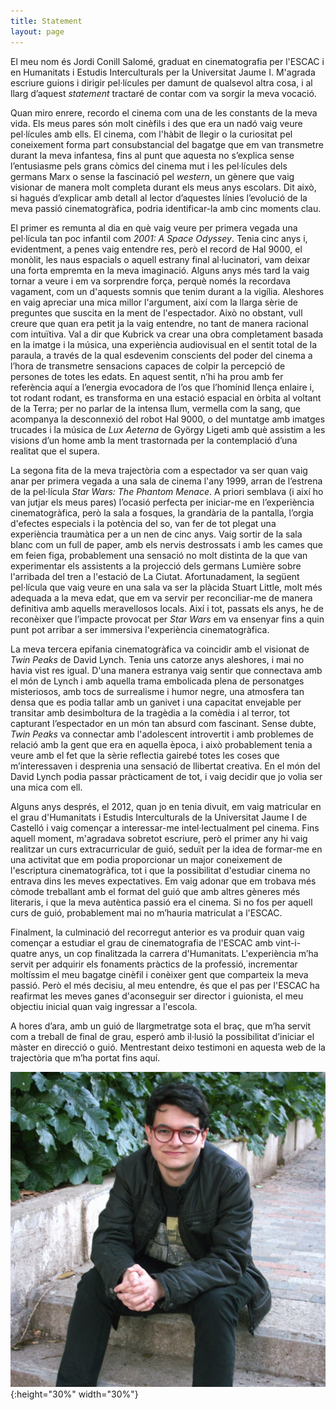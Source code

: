 ```yaml
---
title: Statement
layout: page
---
```


El meu nom és Jordi Conill Salomé, graduat en cinematografia per l'ESCAC i en Humanitats i Estudis Interculturals per la Universitat Jaume I. M'agrada escriure guions i dirigir pel·lícules per damunt de qualsevol altra cosa, i al llarg d’aquest *statement* tractaré de contar com va sorgir la meva vocació.  

Quan miro enrere, recordo el cinema com una de les constants de la meva vida. Els meus pares són molt cinèfils i des que era un nadó vaig veure pel·lícules amb ells. El cinema, com l'hàbit de llegir o la curiositat pel coneixement forma part consubstancial del bagatge que em van transmetre durant la meva infantesa, fins al punt que aquesta no s’explica sense l’entusiasme pels grans còmics del cinema mut i les pel·lícules dels germans Marx o sense la fascinació pel *western*, un gènere que vaig visionar de manera molt completa durant els meus anys escolars. Dit això, si hagués d’explicar amb detall al lector d’aquestes línies l’evolució de la meva passió cinematogràfica, podria identificar-la amb cinc moments clau. 

El primer es remunta al dia en què vaig veure per primera vegada una pel·lícula tan poc infantil com *2001: A Space Odyssey*. Tenia cinc anys i, evidentment, a penes vaig entendre res, però el record de Hal 9000, el monòlit, les naus espacials o aquell estrany final al·lucinatori, vam deixar una forta empremta en la meva imaginació. Alguns anys més tard la vaig tornar a veure i em va sorprendre força, perquè només la recordava vagament, com un d'aquests somnis que tenim durant a la vigília. Aleshores en vaig apreciar una mica millor l'argument, així com la llarga sèrie de preguntes que suscita en la ment de l'espectador. Això no obstant, vull creure que quan era petit ja la vaig entendre, no tant de manera racional com intuïtiva. Val a dir que Kubrick va crear una obra completament basada en la imatge i la música, una experiència audiovisual en el sentit total de la paraula, a través de la qual esdevenim conscients del poder del cinema a l’hora de transmetre sensacions capaces de colpir la percepció de persones de totes les edats. En aquest sentit, n’hi ha prou amb fer referència aquí a l’energia evocadora de l’os que l’homínid llença enlaire i, tot rodant rodant, es transforma en una estació espacial en òrbita al voltant de la Terra; per no parlar de la intensa llum, vermella com la sang, que acompanya la desconnexió del robot Hal 9000, o del muntatge amb imatges trucades i la música de *Lux Aeterna* de György Ligeti amb què assistim a les visions d’un home amb la ment trastornada per la contemplació d’una realitat que el supera.

La segona fita de la meva trajectòria com a espectador va ser quan vaig anar per primera vegada a una sala de cinema l'any 1999, arran de l’estrena de la pel·lícula *Star Wars: The Phantom Menace*. A priori semblava (i així ho van jutjar els meus pares) l’ocasió perfecta per iniciar-me en l’experiència cinematogràfica, però la sala a fosques, la grandària de la pantalla, l’orgia d'efectes especials i la potència del so, van fer de tot plegat una experiència traumàtica per a un nen de cinc anys. Vaig sortir de la sala blanc com un full de paper, amb els nervis destrossats i amb les cames que em feien figa, probablement una sensació no molt distinta de la que van experimentar els assistents a la projecció dels germans Lumière sobre l'arribada del tren a l'estació de La Ciutat. Afortunadament, la següent pel·lícula que vaig veure en una sala va ser la plàcida Stuart Little, molt més adequada a la meva edat, que em va servir per reconciliar-me de manera definitiva amb aquells meravellosos locals. Així i tot, passats els anys, he de reconèixer que l’impacte provocat per *Star Wars* em va ensenyar fins a quin punt pot arribar a ser immersiva l'experiència cinematogràfica. 

La meva tercera epifania cinematogràfica va coincidir amb el visionat de *Twin Peaks* de David Lynch. Tenia uns catorze anys aleshores, i mai no havia vist res igual. D'una manera estranya vaig sentir que connectava amb el món de Lynch i amb aquella trama embolicada plena de personatges misteriosos, amb tocs de surrealisme i humor negre, una atmosfera tan densa que es podia tallar amb un ganivet i una capacitat envejable per transitar amb desimboltura de la tragèdia a la comèdia i al terror, tot capturant l’espectador en un món tan absurd com fascinant. Sense dubte, *Twin Peaks* va connectar amb l'adolescent introvertit i amb problemes de relació amb la gent que era en aquella època, i això probablement tenia a veure amb el fet que la sèrie reflectia gairebé totes les coses que m’interessaven i desprenia una sensació de llibertat creativa. En el món del David Lynch podia passar pràcticament de tot, i vaig decidir que jo volia ser una mica com ell. 

Alguns anys després, el 2012, quan jo en tenia divuit, em vaig matricular en el grau d'Humanitats i Estudis Interculturals de la Universitat Jaume I de Castelló i vaig començar a interessar-me intel·lectualment pel cinema. Fins aquell moment, m'agradava sobretot escriure, però el primer any hi vaig realitzar un curs extracurricular de guió, seduït per la idea de formar-me en una activitat que em podia proporcionar un major coneixement de l'escriptura cinematogràfica, tot i que la possibilitat d'estudiar cinema no entrava dins les meves expectatives. Em vaig adonar que em trobava més còmode treballant amb el format del guió que amb altres gèneres més literaris, i que la meva autèntica passió era el cinema. Si no fos per aquell curs de guió, probablement mai no m’hauria matriculat a l'ESCAC. 

Finalment, la culminació del recorregut anterior es va produir quan vaig començar a estudiar el grau de cinematografia de l'ESCAC amb vint-i-quatre anys, un cop finalitzada la carrera d'Humanitats. L'experiència m’ha servit per adquirir els fonaments pràctics de la professió, incrementar moltíssim el meu bagatge cinèfil i conèixer gent que comparteix la meva passió. Però el més decisiu, al meu entendre, és que el pas per l'ESCAC ha reafirmat les meves ganes d'aconseguir ser director i guionista, el meu objectiu inicial quan vaig ingressar a l'escola. 

A hores d’ara, amb un guió de llargmetratge sota el braç, que m’ha servit com a treball de final de grau, esperó amb il·lusió la possibilitat d’iniciar el màster en direcció o guió. Mentrestant deixo testimoni en aquesta web de la trajectòria que m’ha portat fins aquí.

![Imatge recent](assets/images/me/Statement.jpg){:height="30%" width="30%"}

